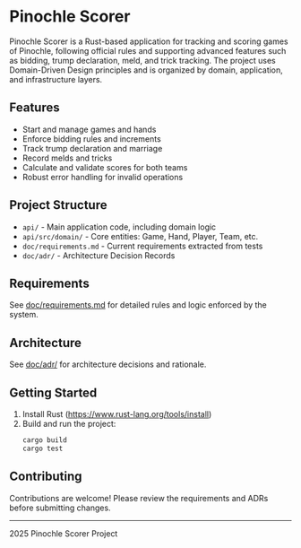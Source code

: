 # Pinochle Scorer

Pinochle Scorer is a Rust-based application for tracking and scoring games of Pinochle, following official rules and supporting advanced features such as bidding, trump declaration, meld, and trick tracking. The project uses Domain-Driven Design principles and is organized by domain, application, and infrastructure layers.

## Features
- Start and manage games and hands
- Enforce bidding rules and increments
- Track trump declaration and marriage
- Record melds and tricks
- Calculate and validate scores for both teams
- Robust error handling for invalid operations

## Project Structure
- `api/` - Main application code, including domain logic
- `api/src/domain/` - Core entities: Game, Hand, Player, Team, etc.
- `doc/requirements.md` - Current requirements extracted from tests
- `doc/adr/` - Architecture Decision Records

## Requirements
See [doc/requirements.md](doc/requirements.md) for detailed rules and logic enforced by the system.

## Architecture
See [doc/adr/](doc/adr/) for architecture decisions and rationale.

## Getting Started
1. Install Rust (https://www.rust-lang.org/tools/install)
2. Build and run the project:
   ```sh
   cargo build
   cargo test
   ```

## Contributing
Contributions are welcome! Please review the requirements and ADRs before submitting changes.

---

 2025 Pinochle Scorer Project
